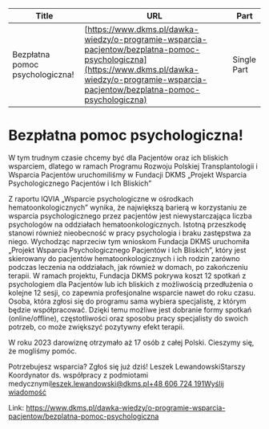 | **Title**       | **URL**           | **Part**              |
|-----------------|-------------------|-----------------------|
| Bezpłatna pomoc psychologiczna!         | [https://www.dkms.pl/dawka-wiedzy/o-programie-wsparcia-pacjentow/bezplatna-pomoc-psychologiczna](https://www.dkms.pl/dawka-wiedzy/o-programie-wsparcia-pacjentow/bezplatna-pomoc-psychologiczna)    | Single Part          |

# Bezpłatna pomoc psychologiczna!

W tym trudnym czasie chcemy być dla Pacjentów oraz ich bliskich wsparciem, dlatego w ramach Programu Rozwoju Polskiej Transplantologii i Wsparcia Pacjentów uruchomiliśmy w Fundacji DKMS „Projekt Wsparcia Psychologicznego Pacjentów i Ich Bliskich”


Z raportu IQVIA „Wsparcie psychologiczne w ośrodkach hematoonkologicznych” wynika, że największą barierą w korzystaniu ze wsparcia psychologicznego przez pacjentów jest niewystarczająca liczba psychologów na oddziałach hematoonkologicznych. Istotną przeszkodę stanowi również nieobecność w pracy psychologia i braku zastępstwa za niego. Wychodząc naprzeciw tym wnioskom Fundacja DKMS uruchomiła „Projekt Wsparcia Psychologicznego Pacjentów i Ich Bliskich”, który jest skierowany do pacjentów hematoonkologicznych i ich rodzin zarówno podczas leczenia na oddziałach, jak również w domach, po zakończeniu terapii. W ramach projektu, Fundacja DKMS pokrywa koszt 12 spotkań z psychologiem dla Pacjentów lub ich bliskich z możliwością przedłużenia o kolejne 12 sesji, co zapewnia profesjonalne wsparcie nawet do roku czasu. Osoba, która zgłosi się do programu sama wybiera specjalistę, z którym będzie współpracować. Dzięki temu możliwe jest dobranie formy spotkań (online/offline), częstotliwości oraz sposobu pracy specjalisty do swoich potrzeb, co może zwiększyć pozytywny efekt terapii.


W roku 2023 darowiznę otrzymało aż 17 osób z całej Polski. Cieszymy się, że mogliśmy pomóc.


Potrzebujesz wsparcia? Zgłoś się już dziś! Leszek LewandowskiStarszy Koordynator ds. współpracy z podmiotami medycznymi[leszek.lewandowski@dkms.pl](mailto:leszek.lewandowski@dkms.pl " Leszek Lewandowski")[\+48 606 724 191](tel:+48%20606%20724%20191 " Leszek Lewandowski")[Wyślij wiadomość](mailto:leszek.lewandowski@dkms.pl)

Link: https://www.dkms.pl/dawka-wiedzy/o-programie-wsparcia-pacjentow/bezplatna-pomoc-psychologiczna
